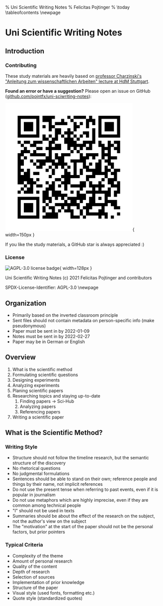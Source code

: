 % Uni Scientific Writing Notes
% Felicitas Pojtinger
% \today
\tableofcontents
\newpage

# Uni Scientific Writing Notes

## Introduction

### Contributing

These study materials are heavily based on [professor Charzinski's "Anleitung zum wissenschaftlichen Arbeiten" lecture at HdM Stuttgart](https://www.hdm-stuttgart.de/vorlesung_detail?vorlid=5212596).

**Found an error or have a suggestion?** Please open an issue on GitHub ([github.com/pojntfx/uni-sciwriting-notes](https://github.com/pojntfx/uni-sciwriting-notes)):

![QR code to source repository](./static/qr.png){ width=150px }

If you like the study materials, a GitHub star is always appreciated :)

### License

![AGPL-3.0 license badge](https://www.gnu.org/graphics/agplv3-155x51.png){ width=128px }

Uni Scientific Writing Notes (c) 2021 Felicitas Pojtinger and contributors

SPDX-License-Identifier: AGPL-3.0
\newpage

## Organization

- Primarily based on the inverted classroom principle
- Sent files should not contain metadata on person-specific info (make pseudonymous)
- Paper must be sent in by 2022-01-09
- Notes must be sent in by 2022-02-27
- Paper may be in German or English

## Overview

1. What is the scientific method
2. Formulating scientific questions
3. Designing experiments
4. Analyzing experiments
5. Planing scientific papers
6. Researching topics and staying up-to-date
   1. Finding papers → Sci-Hub
   2. Analyzing papers
   3. Referencing papers
7. Writing a scientific paper

## What is the Scientific Method?

### Writing Style

- Structure should not follow the timeline research, but the semantic structure of the discovery
- No rhetorical questions
- No judgmental formulations
- Sentences should be able to stand on their own; reference people and things by their name, not implicit references
- Do not use the present tense when referring to past events, even if it is popular in journalism
- Do not use metaphors which are highly imprecise, even if they are common among technical people
- "I" should not be used in texts
- Summaries should be about the effect of the research on the subject, not the author's view on the subject
- The "motivation" at the start of the paper should not be the personal factors, but prior pointers

### Typical Criteria

- Complexity of the theme
- Amount of personal research
- Quality of the content
- Depth of research
- Selection of sources
- Implementation of prior knowledge
- Structure of the paper
- Visual style (used fonts, formatting etc.)
- Quote style (standardized quotes)
